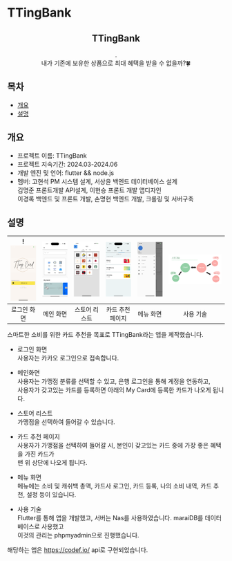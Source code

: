 # TTingBank

<div align="center">
<h2> TTingBank</h2>
.<br> 내가 기존에 보유한 상품으로 최대 혜택을 받을 수 없을까?🍀
</div>

## 목차
  - [개요](#개요) 
  - [설명](#설명)

## 개요
- 프로젝트 이름: TTingBank
- 프로젝트 지속기간: 2024.03-2024.06
- 개발 엔진 및 언어: flutter && node.js
- 멤버: 고현석 PM 시스템 설계, 서상윤 백엔드 데이터베이스 설계<br>
김명준 프론트개발 API설계, 이현승 프론트 개발 앱디자인<br>
이경록 백엔드 및 프론트 개발, 손명현 백엔드 개발, 크롤링 및 서버구축

## 설명
|!![alt text](image.png)|![alt text](image-1.png)|![alt text](image-2.png)|![alt text](image-3.png)|![alt text](image-4.png)|![alt text](image-5.png)
|:---:|:---:|:---:|:---:|:---:|:---:|
|로그인 화면|메인 화면|스토어 리스트|카드 추천 페이지|메뉴 화면|사용 기술

스마트한 소비를 위한 카드 추천을 목표로 TTingBank라는 앱을 제작했습니다.<br>
- 로그인 화면 <br>
사용자는 카카오 로그인으로 접속합니다.

- 메인화면<br>
사용자는 가맹점 분류를 선택할 수 있고, 은행 로그인을 통해 계정을 연동하고, <br> 사용자가 갖고있는 카드를 등록하면 아래의 My Card에 등록한 카드가 나오게 됩니다.

- 스토어 리스트<br>
가맹점을 선택하여 들어갈 수 있습니다.

- 카드 추천 페이지<br>
사용자가 가맹점을 선택하여 들어갈 시, 본인이 갖고있는 카드 중에 가장 좋은 혜택을 가진 카드가 <br> 맨 위 상단에 나오게 됩니다.

- 메뉴 화면<br>
메뉴에는 소비 및 캐쉬백 총액, 카드사 로그인, 카드 등록, 나의 소비 내역, 카드 추천, 설정 등이 있습니다.

- 사용 기술<br>
Flutter를 통해 앱을 개발했고, 서버는 Nas를 사용하였습니다. maraiDB를 데이터베이스로 사용했고 <br> 이것의 관리는 phpmyadmin으로 진행했습니다.

해당하는 앱은 https://codef.io/ api로 구현되었습니다.